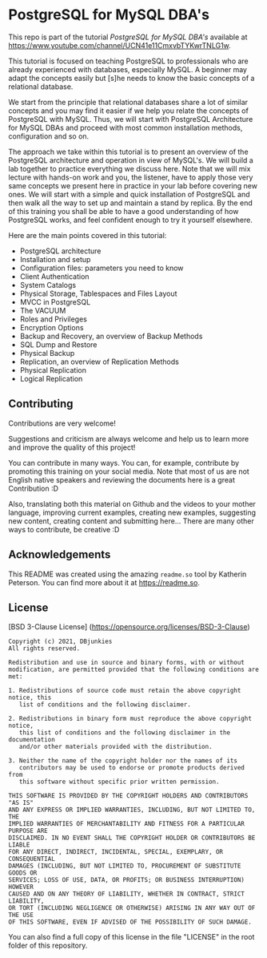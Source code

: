 # PostgreSQL for MySQL DBA's

This repo is part of the tutorial *PostgreSQL for MySQL DBA's* available at https://www.youtube.com/channel/UCN41e11CmxvbTYKwrTNLG1w.

This tutorial is focused on teaching PostgreSQL to professionals who are already experienced with databases, especially MySQL. A beginner may adapt the concepts easily but [s]he needs to know the basic concepts of a relational database. 

We start from the principle that relational databases share a lot of similar concepts and you may find it easier if we help you relate the concepts of PostgreSQL with MySQL. Thus, we will start with PostgreSQL Architecture for MySQL DBAs and proceed with most common installation methods, configuration and so on.

The approach we take within this tutorial is to present an overview of the PostgreSQL architecture and operation in view of MySQL's. We will build a lab together to practice everything we discuss here. Note that we will mix lecture with hands-on work and you, the listener, have to apply those very same concepts we present here in practice in your lab before covering new ones. We will start with a simple and quick installation of PostgreSQL and then walk all the way to set up and maintain a stand by replica. By the end of this training you shall be able to have a good understanding of how PostgreSQL works, and feel confident enough to try it yourself elsewhere.

Here are the main points covered in this tutorial:
 - PostgreSQL architecture 
 - Installation and setup
 - Configuration files: parameters you need to know
 - Client Authentication
 - System Catalogs
 - Physical Storage, Tablespaces and Files Layout
 - MVCC in PostgreSQL 
 - The VACUUM
 - Roles and Privileges
 - Encryption Options 
 - Backup and Recovery, an overview of Backup Methods 
 - SQL Dump and Restore 
 - Physical Backup 
 - Replication, an overview of Replication Methods
 - Physical Replication
 - Logical Replication


## Contributing

Contributions are very welcome!

Suggestions and criticism are always welcome and help us to learn more and improve the quality of this project!

You can contribute in many ways. You can, for example, contribute by promoting this training on your social media. Note that most of us are not English native speakers and reviewing the documents here is a great Contribution :D 

Also, translating both this material on Github and the videos to your mother language, improving current examples, creating new examples, suggesting new content, creating content and submitting here... There are many other ways to contribute, be creative :D


## Acknowledgements
This README was created using the amazing `readme.so` tool by Katherin Peterson. You can find more about it at https://readme.so.

  
## License

[BSD 3-Clause License] (https://opensource.org/licenses/BSD-3-Clause)
```
Copyright (c) 2021, DBjunkies
All rights reserved.

Redistribution and use in source and binary forms, with or without
modification, are permitted provided that the following conditions are met:

1. Redistributions of source code must retain the above copyright notice, this
   list of conditions and the following disclaimer.

2. Redistributions in binary form must reproduce the above copyright notice,
   this list of conditions and the following disclaimer in the documentation
   and/or other materials provided with the distribution.

3. Neither the name of the copyright holder nor the names of its
   contributors may be used to endorse or promote products derived from
   this software without specific prior written permission.

THIS SOFTWARE IS PROVIDED BY THE COPYRIGHT HOLDERS AND CONTRIBUTORS "AS IS"
AND ANY EXPRESS OR IMPLIED WARRANTIES, INCLUDING, BUT NOT LIMITED TO, THE
IMPLIED WARRANTIES OF MERCHANTABILITY AND FITNESS FOR A PARTICULAR PURPOSE ARE
DISCLAIMED. IN NO EVENT SHALL THE COPYRIGHT HOLDER OR CONTRIBUTORS BE LIABLE
FOR ANY DIRECT, INDIRECT, INCIDENTAL, SPECIAL, EXEMPLARY, OR CONSEQUENTIAL
DAMAGES (INCLUDING, BUT NOT LIMITED TO, PROCUREMENT OF SUBSTITUTE GOODS OR
SERVICES; LOSS OF USE, DATA, OR PROFITS; OR BUSINESS INTERRUPTION) HOWEVER
CAUSED AND ON ANY THEORY OF LIABILITY, WHETHER IN CONTRACT, STRICT LIABILITY,
OR TORT (INCLUDING NEGLIGENCE OR OTHERWISE) ARISING IN ANY WAY OUT OF THE USE
OF THIS SOFTWARE, EVEN IF ADVISED OF THE POSSIBILITY OF SUCH DAMAGE.
```

You can also find a full copy of this license in the file "LICENSE" in the root folder of this repository.
